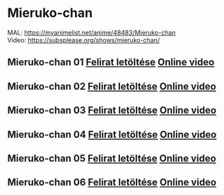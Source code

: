 
# Mieruko-chan

MAL: https://myanimelist.net/anime/48483/Mieruko-chan  
Video: https://subsplease.org/shows/mieruko-chan/

## Mieruko-chan 01 [Felirat letöltése](https://gitcdn.link/repo/Hakuhun/feliratok/master/Mieruko-chan/%5BSubsPlease%5D%20Mieruko-chan%20-%2001%20(1080p)%20%5B14156DDC%5D.ass)  [Online video](https://indavideo.hu/video/Mieruko-chan_01)
## Mieruko-chan 02 [Felirat letöltése](https://gitcdn.link/repo/Hakuhun/feliratok/master/Mieruko-chan/%5BSubsPlease%5D%20Mieruko-chan%20-%2002%20(1080p)%20%5B6875F9AE%5D.ass)  [Online video](https://indavideo.hu/video/Mieruko-chan_02)
## Mieruko-chan 03 [Felirat letöltése](https://gitcdn.link/repo/Hakuhun/feliratok/master/Mieruko-chan/%5BSubsPlease%5D%20Mieruko-chan%20-%2003%20(1080p)%20%5BB326A608%5D.ass)  [Online video](https://indavideo.hu/video/Mieruko-chan_03)
## Mieruko-chan 04 [Felirat letöltése](https://gitcdn.link/repo/Hakuhun/feliratok/master/Mieruko-chan/%5BSubsPlease%5D%20Mieruko-chan%20-%2004%20(1080p)%20%5B28794A21%5D.ass)  [Online video](https://indavideo.hu/video/Mieruko-chan_04)
## Mieruko-chan 05 [Felirat letöltése](https://gitcdn.link/repo/Hakuhun/feliratok/master/Mieruko-chan/%5BSubsPlease%5D%20Mieruko-chan%20-%2005%20(1080p)%20%5BD492A359%5D.ass)  [Online video](https://indavideo.hu/video/Mieruko-chan_05)
## Mieruko-chan 06 [Felirat letöltése](https://gitcdn.link/cdn/Hakuhun/feliratok/master/Mieruko-chan/%5BSubsPlease%5D%20Mieruko-chan%20-%2006%20(1080p)%20%5B5A6AEC9B%5D.ass)  [Online video](https://indavideo.hu/video/Mieruko-chan_06)
